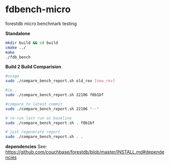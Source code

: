 # fdbench-micro
forestdb micro benchmark testing

**Standalone**
```bash
mkdir build && cd build 
cmake ../
make
./fdb_bench
```

**Build 2 Build Comparision**
```bash
#usage
sudo ./compare_bench_report.sh old_rev [new_rev]

#ie..
sudo ./compare_bench_report.sh 22106 f0b1bf

#compare to latest commit
sudo ./compare_bench_report.sh 22106 "--"

# re-run last run as baseline
sudo ./compare_bench_report.sh . f0b1bf

# just regenerate report 
sudo ./compare_bench_report.sh . .

```
**dependencies**
See: https://github.com/couchbase/forestdb/blob/master/INSTALL.md#dependencies
